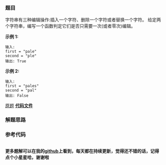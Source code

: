 ### 题目
字符串有三种编辑操作:插入一个字符、删除一个字符或者替换一个字符。 给定两个字符串，编写一个函数判定它们是否只需要一次(或者零次)编辑。



**示例  1:**

    
    
    输入: 
    first = "pale"
    second = "ple"
    输出: True



**示例  2:**

    
    
    输入: 
    first = "pales"
    second = "pal"
    输出: False
    

[原题](https://leetcode-cn.com/problems/one-away-lcci/)    **[代码文件]()**


### 解题思路




### 参考代码

```go


```




**更多题解可以在我的[github](https://github.com/LZH139/leetcode_Go)上看到，每天都在持续更新，觉得还不错的话，记得点个小星星哈，谢谢啦**
